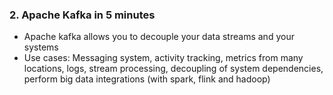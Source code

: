### 2. Apache Kafka in 5 minutes
- Apache kafka allows you to decouple your data streams and your systems
- Use cases: Messaging system, activity tracking, metrics from many locations, logs, stream processing, decoupling of system dependencies, perform big data integrations (with spark, flink and hadoop)
